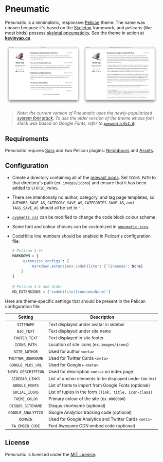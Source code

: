 # Pneumatic

Pneumatic is a minimalistic, responsive [Pelican] theme. The name was chosen
because it's based on the [Skeleton] framework, and pelicans (like most birds)
possess [skeletal pneumaticity]. See the theme in action at **[kevinyap.ca]**.

![Pneumatic Screenshots](.github/screenshots.png?raw=true)

> _Note: the current version of Pneumatic uses the newly-popularized [system font
stack]. To use the older version of the theme whose font stack was based on
Google Fonts, refer to [`pneumatic@v1.0`]._


## Requirements

Pneumatic requires [Sass] and two Pelican plugins: [Neighbours] and [Assets].

## Configuration

- Create a directory containing all of the [relevant icons]. Set `ICONS_PATH`
  to that directory's path (ex. `images/icons`) and ensure that it has been
  added to `STATIC_PATHS`.
- There are intentionally no author, category, and tag page templates, so
  `AUTHORS_SAVE_AS`, `CATEGORY_SAVE_AS`, `CATEGORIES_SAVE_AS`, and
  `TAGS_SAVE_AS` should all be set to `''`.
- [`pygments.css`] can be modified to change the code block colour scheme.
- Some font and colour choices can be customized in [`pneumatic.scss`].
- CodeHilite line numbers should be enabled in Pelican's configuration file:

  ```python
  # Pelican 3.7+
  MARKDOWN = {
      'extension_configs': {
          'markdown.extensions.codehilite': {'linenums': None}
      }
  }

  # Pelican 3.6 and older
  MD_EXTENSIONS = ['codehilite(linenums=None)']
  ```

Here are theme-specific settings that should be present in the Pelican configuration file:

|  Setting            | Description                                            |
|:-------------------:|--------------------------------------------------------|
| `SITENAME`          | Text displayed under avatar in sidebar                 |
| `BIO_TEXT`          | Text displayed under site name                         |
| `FOOTER_TEXT`       | Text displayed in site footer                          |
| `ICONS_PATH`        | Location of site icons (ex. `images/icons`)            |
| `SITE_AUTHOR`       | Used for author `<meta>`                               |
| `TWITTER_USERNAME`  | Used for Twitter Cards `<meta>`                        |
| `GOOGLE_PLUS_URL`   | Used for Google+ `<meta>`                              |
| `INDEX_DESCRIPTION` | Used for description `<meta>` on index page            |
| `SIDEBAR_LINKS`     | List of anchor elements to be displayed under bio text |
| `GOOGLE_FONTS`      | List of fonts to import from Google Fonts (optional)   |
| `SOCIAL_ICONS`      | List of tuples in the form `(link, title, icon-class)` |
| `THEME_COLOR`       | Primary colour of the site (ex. `#000000`)             |
| `DISQUS_SITENAME`   | Disqus shortname (optional)                            |
| `GOOGLE_ANALYTICS`  | Google Analytics tracking code (optional)              |
| `DOMAIN`            | Used for Google Analytics and Twitter Cards `<meta>`   |
| `FA_EMBED_CODE`     | Font Awesome CDN embed code (optional)                 |


## License

Pneumatic is licensed under the [MIT License].

[Pelican]: http://getpelican.com
[Skeleton]: http://getskeleton.com
[skeletal pneumaticity]: http://en.wikipedia.org/wiki/Skeletal_pneumaticity
[kevinyap.ca]: http://kevinyap.ca

[system font stack]: https://css-tricks.com/snippets/css/system-font-stack/
[`pneumatic@v1.0`]: https://github.com/iKevinY/pneumatic/tree/v1.0

[Sass]: http://sass-lang.com
[Neighbours]: https://github.com/getpelican/pelican-plugins/tree/master/neighbors
[Assets]: https://github.com/getpelican/pelican-plugins/tree/master/assets

[relevant icons]: https://github.com/iKevinY/iKevinY.github.io/tree/src/content/images/icons
[`pygments.css`]: static/pygments.css
[`pneumatic.scss`]: static/pneumatic.scss

[MIT License]: LICENSE
